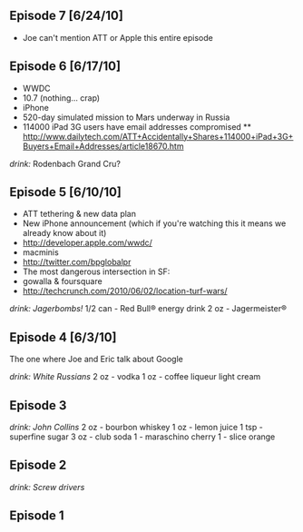 ## Episode 7 [6/24/10]

* Joe can't mention ATT or Apple this entire episode

## Episode 6 [6/17/10]

* WWDC
* 10.7 (nothing... crap)
* iPhone
* 520-day simulated mission to Mars underway in Russia
* 114000 iPad 3G users have email addresses compromised
** http://www.dailytech.com/ATT+Accidentally+Shares+114000+iPad+3G+Buyers+Email+Addresses/article18670.htm

_drink:_ Rodenbach Grand Cru?

## Episode 5 [6/10/10]

* ATT tethering & new data plan
* New iPhone announcement (which if you're watching this it means we already know about it)
* http://developer.apple.com/wwdc/
* macminis
* http://twitter.com/bpglobalpr
* The most dangerous intersection in SF:
* gowalla & foursquare
* http://techcrunch.com/2010/06/02/location-turf-wars/

_drink:_ *Jagerbombs!*
1/2 can - Red Bull® energy drink
2 oz - Jagermeister®

## Episode 4 [6/3/10]

The one where Joe and Eric talk about Google

_drink:_ *White Russians*
2 oz - vodka
1 oz - coffee liqueur
light cream

## Episode 3

_drink:_ *John Collins*
2 oz - bourbon whiskey
1 oz - lemon juice
1 tsp - superfine sugar
3 oz - club soda
1 - maraschino cherry
1 - slice orange

## Episode 2

_drink:_ *Screw drivers*

## Episode 1
